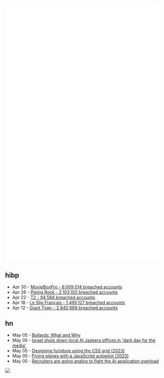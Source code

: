 ![Metrics](https://raw.githubusercontent.com/phixion/phixion/master/metrics.svg)

## hibp

<!--
for https://github.com/phixion/phixion/blob/main/.github/workflows/feeds.yml
-->
<!--START_SECTION:haveibeenpwnd-->
- Apr 30 - [MovieBoxPro - 6,009,014 breached accounts](https://haveibeenpwned.com/PwnedWebsites#MovieBoxPro)
- Apr 26 - [Piping Rock - 2,103,100 breached accounts](https://haveibeenpwned.com/PwnedWebsites#PipingRock)
- Apr 22 - [T2 - 94,584 breached accounts](https://haveibeenpwned.com/PwnedWebsites#T2)
- Apr 18 - [Le Slip Français - 1,495,127 breached accounts](https://haveibeenpwned.com/PwnedWebsites#LeSlipFrancais)
- Apr 12 - [Giant Tiger - 2,842,669 breached accounts](https://haveibeenpwned.com/PwnedWebsites#GiantTiger)
<!--END_SECTION:haveibeenpwnd-->

## hn

<!--
for https://github.com/phixion/phixion/blob/main/.github/workflows/feeds.yml
-->
<!--START_SECTION:hn-->
- May 05 - [Bollards: What and Why](https://josh.works/bollards)
- May 05 - [Israel shuts down local Al Jazeera offices in 'dark day for the media'](https://www.theguardian.com/world/article/2024/may/05/israel-shuts-down-local-al-jazeera-offices-in-dark-day-for-the-media)
- May 05 - [Designing furniture using the CSS grid (2023)](https://alnvdl.github.io/2023/01/07/designing-furniture-using-the-css-grid.html)
- May 05 - [Flying planes with a JavaScript autopilot (2023)](https://pomax.github.io/are-we-flying/)
- May 05 - [Recruiters are going analog to fight the AI application overload](https://www.wired.com/story/recruiters-ai-application-overload/)
<!--END_SECTION:hn-->

<!--
for https://yhype.me
-->
![](https://hit.yhype.me/github/profile?user_id=13013670)
